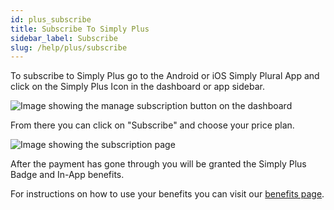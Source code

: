 ```yaml
---
id: plus_subscribe
title: Subscribe To Simply Plus
sidebar_label: Subscribe
slug: /help/plus/subscribe
---
```


To subscribe to Simply Plus go to the Android or iOS Simply Plural App and click on the Simply Plus Icon in the dashboard or app sidebar.

![Image showing the manage subscription button on the dashboard](/img/features/SP_SP_Manage.png)

From there you can click on "Subscribe" and choose your price plan.

![Image showing the subscription page](/img/features/SP_SP_Subscribe.png)

After the payment has gone through you will be granted the Simply Plus Badge and In-App benefits.

For instructions on how to use your benefits you can visit our [benefits page](/docs/help/plus/benefits).
